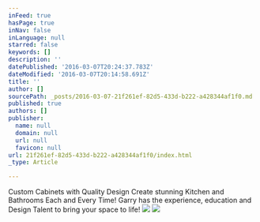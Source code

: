 ```yaml
---
inFeed: true
hasPage: true
inNav: false
inLanguage: null
starred: false
keywords: []
description: ''
datePublished: '2016-03-07T20:24:37.783Z'
dateModified: '2016-03-07T20:14:58.691Z'
title: ''
author: []
sourcePath: _posts/2016-03-07-21f261ef-82d5-433d-b222-a428344af1f0.md
published: true
authors: []
publisher:
  name: null
  domain: null
  url: null
  favicon: null
url: 21f261ef-82d5-433d-b222-a428344af1f0/index.html
_type: Article

---
```

Custom Cabinets with Quality Design Create stunning Kitchen and Bathrooms Each and Every Time! Garry has the experience, education and Design Talent to bring your space to life!
![](https://s3-us-west-2.amazonaws.com/the-grid-img/p/541e0fc6073e944a4f88d1a254ed395fcba9e9c8.jpg)
![](https://s3-us-west-2.amazonaws.com/the-grid-img/p/65e02914465d7c3844fc73dd1b5dfab2dbcd5acf.jpg)